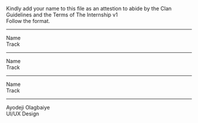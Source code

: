 Kindly add your name to this file as an attestion to abide by the Clan Guidelines and the Terms of The Internship v1
<br/> Follow the format.<br/> 
___
Name <br/>
Track 
___
Name <br/>
Track
___
Name <br/>
Track
___
Ayodeji Olagbaiye <br/>
UI/UX Design